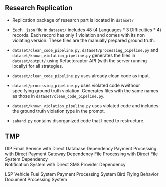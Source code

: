 ## Research Replication 
- Replication package of research part is located in `dataset/`
- Each `.json` file in `dataset/` includes 48 (4 Languages * 3 Difficulties * 4) records. Each record has only 1 violation and comes with its non violating version. These files are the manually prepared ground truth.
- `dataset/clean_code_pipeline.py`, `dataset/processing_pipeline.py` and `dataset/known_violation_pipeline.py` generates the files in `dataset/output/` using Refactoraptor API (with the server running locally) for all strategies. 
- `dataset/clean_code_pipeline.py` uses already clean code as input.
- `dataset/processing_pipeline.py` uses violated code wwithour specifying ground truth violation. Generates files with the same names as those in `dataset/clean_code_pipeline.py`.
- `dataset/known_violation_pipeline.py` uses violated code and includes the ground truth violation type in the prompt.

- `sahand.py` contains disorganized code that I need to restructure.
 

## TMP
 
DIP
Email Service with Direct Database Dependency
Payment Processing with Direct Payment Gateway Dependency
File Processing with Direct File System Dependency\
Notification System with Direct SMS Provider Dependency




LSP
Vehicle Fuel System
Payment Processing System
Bird Flying Behavior 
Document Processing System
